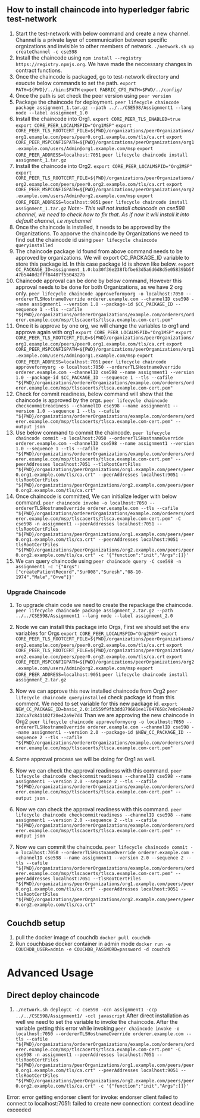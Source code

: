 ## How to install chaincode into hyperledger fabric test-network
1. Start the test-network with below command and create a new channel. Channel is a private layer of communication between specific orgnizations and invisible to other members of network.
`./network.sh up createChannel -c cse598`
2. Install the chaincode using `npm install --registry https://registry.npmjs.org`. We have made the neccessary changes in contract functions.
3. Once the chaincode is packaged, go to test-network directory and exucute below commands to set the path.
`export PATH=${PWD}/../bin:$PATH`
`export FABRIC_CFG_PATH=$PWD/../config/`
4. Once the path is set check the peer version using `peer version`
5. Package the chaincode for deployment.
`peer lifecycle chaincode package assignment_1.tar.gz --path ../../CSE598/Assignment1 --lang node --label assignment_1.0`
6. Install the chaincode into Org1. 
`export CORE_PEER_TLS_ENABLED=true`
`export CORE_PEER_LOCALMSPID="Org1MSP"`
`export CORE_PEER_TLS_ROOTCERT_FILE=${PWD}/organizations/peerOrganizations/org1.example.com/peers/peer0.org1.example.com/tls/ca.crt`
`export CORE_PEER_MSPCONFIGPATH=${PWD}/organizations/peerOrganizations/org1.example.com/users/Admin@org1.example.com/msp`
`export CORE_PEER_ADDRESS=localhost:7051`
`peer lifecycle chaincode install assignment_1.tar.gz`
7. Install the chaincode into Org2.
`export CORE_PEER_LOCALMSPID="Org2MSP"`
`export CORE_PEER_TLS_ROOTCERT_FILE=${PWD}/organizations/peerOrganizations/org2.example.com/peers/peer0.org2.example.com/tls/ca.crt`
`export CORE_PEER_MSPCONFIGPATH=${PWD}/organizations/peerOrganizations/org2.example.com/users/Admin@org2.example.com/msp`
`export CORE_PEER_ADDRESS=localhost:9051`
`peer lifecycle chaincode install assignment_1.tar.gz`
*Note:- This will not install chaincode on cse598 channel, we need to check how to fix that. As if now it will install it into default channel, i.e mychannel*
8. Once the chaincode is installed, it needs to be approved by the Organizations. To apporve the chaincode by Organizations we need to find out the chaincode id using `peer lifecycle chaincode queryinstalled`
9. The chaincode package Id found from above command needs to be approved by organizations. We will export CC_PACKAGE_ID variable to store this package id. In this case package Id is shown like below.
`export CC_PACKAGE_ID=assignment_1.0:ba30f36e238fbfbe63d5a6d6d8d5e05839bb5f47b5440d2fff84407f5504327b`
10. Chaincode approval can be done by below command, However this approval needs to be done for both Organizations, as we have 2 org only.
`peer lifecycle chaincode approveformyorg -o localhost:7050 --ordererTLSHostnameOverride orderer.example.com --channelID cse598 --name assignment1 --version 1.0 --package-id $CC_PACKAGE_ID --sequence 1 --tls --cafile "${PWD}/organizations/ordererOrganizations/example.com/orderers/orderer.example.com/msp/tlscacerts/tlsca.example.com-cert.pem"`
11. Once it is approve by one org, we will change the variables to org1 and approve again with org1
`export CORE_PEER_LOCALMSPID="Org1MSP"`
`export CORE_PEER_TLS_ROOTCERT_FILE=${PWD}/organizations/peerOrganizations/org1.example.com/peers/peer0.org1.example.com/tls/ca.crt`
`export CORE_PEER_MSPCONFIGPATH=${PWD}/organizations/peerOrganizations/org1.example.com/users/Admin@org1.example.com/msp`
`export CORE_PEER_ADDRESS=localhost:7051`
`peer lifecycle chaincode approveformyorg -o localhost:7050 --ordererTLSHostnameOverride orderer.example.com --channelID cse598 --name assignment1 --version 1.0 --package-id $CC_PACKAGE_ID --sequence 1 --tls --cafile "${PWD}/organizations/ordererOrganizations/example.com/orderers/orderer.example.com/msp/tlscacerts/tlsca.example.com-cert.pem"`
12. Check for commit readiness, below command will show that the chaincode is approved by the orgs.
`peer lifecycle chaincode checkcommitreadiness --channelID cse598 --name assignment1 --version 1.0 --sequence 1 --tls --cafile "${PWD}/organizations/ordererOrganizations/example.com/orderers/orderer.example.com/msp/tlscacerts/tlsca.example.com-cert.pem" --output json`
13. Use below command to commit the chaincode.
`peer lifecycle chaincode commit -o localhost:7050 --ordererTLSHostnameOverride orderer.example.com --channelID cse598 --name assignment1 --version 1.0 --sequence 1 --tls --cafile "${PWD}/organizations/ordererOrganizations/example.com/orderers/orderer.example.com/msp/tlscacerts/tlsca.example.com-cert.pem" --peerAddresses localhost:7051 --tlsRootCertFiles "${PWD}/organizations/peerOrganizations/org1.example.com/peers/peer0.org1.example.com/tls/ca.crt" --peerAddresses localhost:9051 --tlsRootCertFiles "${PWD}/organizations/peerOrganizations/org2.example.com/peers/peer0.org2.example.com/tls/ca.crt"`
14. Once chaincode is committed, We can initialize ledger with below command.
`peer chaincode invoke -o localhost:7050 --ordererTLSHostnameOverride orderer.example.com --tls --cafile "${PWD}/organizations/ordererOrganizations/example.com/orderers/orderer.example.com/msp/tlscacerts/tlsca.example.com-cert.pem" -C cse598 -n assignment1 --peerAddresses localhost:7051 --tlsRootCertFiles "${PWD}/organizations/peerOrganizations/org1.example.com/peers/peer0.org1.example.com/tls/ca.crt" --peerAddresses localhost:9051 --tlsRootCertFiles "${PWD}/organizations/peerOrganizations/org2.example.com/peers/peer0.org2.example.com/tls/ca.crt" -c '{"function":"init","Args":[]}'`
15. We can query chaincode using `peer chaincode query -C cse598 -n assignment1 -c '{"Args":["createPatientRecord","Sur008","Suresh","08-10-1974","Male","O+ve"]}'`

 ### Upgrade Chaincode
 1. To upgrade chain code we need to create the repackage the chaincode.
 `peer lifecycle chaincode package assignment_2.tar.gz --path ../../CSE598/Assignment1 --lang node --label assignment_2.0`
 2. Node we can install this package into Orgs, First we should set the env variables for Orgs
 `export CORE_PEER_LOCALMSPID="Org2MSP"`
`export CORE_PEER_TLS_ROOTCERT_FILE=${PWD}/organizations/peerOrganizations/org2.example.com/peers/peer0.org2.example.com/tls/ca.crt`
`export CORE_PEER_TLS_ROOTCERT_FILE=${PWD}/organizations/peerOrganizations/org2.example.com/peers/peer0.org2.example.com/tls/ca.crt`
`export CORE_PEER_MSPCONFIGPATH=${PWD}/organizations/peerOrganizations/org2.example.com/users/Admin@org2.example.com/msp`
`export CORE_PEER_ADDRESS=localhost:9051`
 `peer lifecycle chaincode install assignment_2.tar.gz`
 2. Now we can approve this new installed chaincode from Org2
 `peer lifecycle chaincode queryinstalled` check package id from this comment.
 We need to set variable for this new package id.
 `export NEW_CC_PACKAGE_ID=basic_2.0:1d559f9fb3dd879601ee17047658c7e0c84eab732dca7c841102f20e42a9e7d4`
 Than we are approving the new chaincode in Org2
 `peer lifecycle chaincode approveformyorg -o localhost:7050 --ordererTLSHostnameOverride orderer.example.com --channelID cse598 --name assignment1 --version 2.0 --package-id $NEW_CC_PACKAGE_ID --sequence 2 --tls --cafile "${PWD}/organizations/ordererOrganizations/example.com/orderers/orderer.example.com/msp/tlscacerts/tlsca.example.com-cert.pem"`
 3. Same approval process we will be doing for Org1 as well.

 4. Now we can check the approval readiness with this command.
 `peer lifecycle chaincode checkcommitreadiness --channelID cse598 --name assignment1 --version 2.0 --sequence 2 --tls --cafile "${PWD}/organizations/ordererOrganizations/example.com/orderers/orderer.example.com/msp/tlscacerts/tlsca.example.com-cert.pem" --output json`
.

 4. Now we can check the approval readiness with this command.
 `peer lifecycle chaincode checkcommitreadiness --channelID cse598 --name assignment1 --version 2.0 --sequence 2 --tls --cafile "${PWD}/organizations/ordererOrganizations/example.com/orderers/orderer.example.com/msp/tlscacerts/tlsca.example.com-cert.pem" --output json`
 5. Now we can commit the chaincode.
 `peer lifecycle chaincode commit -o localhost:7050 --ordererTLSHostnameOverride orderer.example.com --channelID cse598 --name assignment1 --version 2.0 --sequence 2 --tls --cafile "${PWD}/organizations/ordererOrganizations/example.com/orderers/orderer.example.com/msp/tlscacerts/tlsca.example.com-cert.pem" --peerAddresses localhost:7051 --tlsRootCertFiles "${PWD}/organizations/peerOrganizations/org1.example.com/peers/peer0.org1.example.com/tls/ca.crt" --peerAddresses localhost:9051 --tlsRootCertFiles "${PWD}/organizations/peerOrganizations/org2.example.com/peers/peer0.org2.example.com/tls/ca.crt"`

 ## Couchdb setup
 1. pull the docker image of couchdb `docker pull couchdb`
 2. Run couchbase docker container in admin mode
 `docker run -e COUCHDB_USER=admin -e COUCHDB_PASSWORD=password -d couchdb`

# Advanced Usage
 ## Direct deploy chaincode 
1.  `./network.sh deployCC -c cse598 -ccn assignment1 -ccp  ../../CSE598/Assignment1/ -ccl javascript`
 After direct installation as well we need to set the variable to invoke the chaincode. 
 After the variable getting this error while invoking 
 `peer chaincode invoke -o localhost:7050 --ordererTLSHostnameOverride orderer.example.com --tls --cafile "${PWD}/organizations/ordererOrganizations/example.com/orderers/orderer.example.com/msp/tlscacerts/tlsca.example.com-cert.pem" -C cse598 -n assignment1 --peerAddresses localhost:7051 --tlsRootCertFiles "${PWD}/organizations/peerOrganizations/org1.example.com/peers/peer0.org1.example.com/tls/ca.crt" --peerAddresses localhost:9051 --tlsRootCertFiles "${PWD}/organizations/peerOrganizations/org2.example.com/peers/peer0.org2.example.com/tls/ca.crt" -c '{"function":"init","Args":[]}'`
 
 Error: error getting endorser client for invoke: endorser client failed to connect to localhost:7051: failed to create new connection: context deadline exceeded